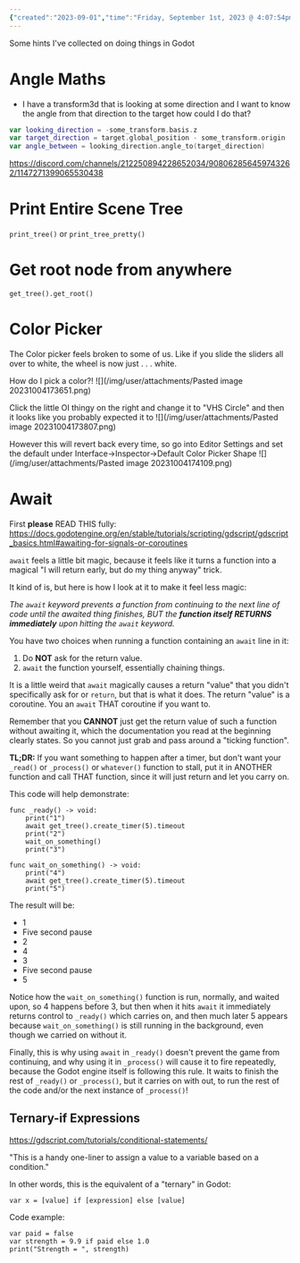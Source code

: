 ```yaml
---
{"created":"2023-09-01","time":"Friday, September 1st, 2023 @ 4:07:54pm","tags":["Godot"],"authors":["ChrisL8"],"dg-publish":true,"permalink":"/godot/godot-hints/","dgPassFrontmatter":true}
---
```


Some hints I've collected on doing things in Godot

# Angle Maths
 - I have a transform3d that is looking at some direction and I want to know the angle from that direction to the target how could I do that?
```swift
var looking_direction = -some_transform.basis.z
var target_direction = target.global_position - some_transform.origin
var angle_between = looking_direction.angle_to(target_direction)
```
https://discord.com/channels/212250894228652034/908062856459743262/1147271399065530438

# Print Entire Scene Tree
`print_tree()`
or
`print_tree_pretty()`

# Get root node from anywhere
`get_tree().get_root()`

# Color Picker
The Color picker feels broken to some of us. Like if you slide the sliders all over to white, the wheel is now just . . . white.

How do I pick a color?!
![](/img/user/attachments/Pasted image 20231004173651.png)

Click the little OI thingy on the right and change it to "VHS Circle" and then it looks like you probably expected it to
![](/img/user/attachments/Pasted image 20231004173807.png)

However this will revert back every time, so go into Editor Settings and set the default under Interface->Inspector->Default Color Picker Shape
![](/img/user/attachments/Pasted image 20231004174109.png)
# Await
First **please** READ THIS fully:
https://docs.godotengine.org/en/stable/tutorials/scripting/gdscript/gdscript_basics.html#awaiting-for-signals-or-coroutines

`await` feels a little bit magic, because it feels like it turns a function into a magical "I will return early, but do my thing anyway" trick.

It kind of is, but here is how I look at it to make it feel less magic:

*The `await` keyword prevents a function from continuing to the next line of code until the awaited thing finishes, BUT the **function itself RETURNS immediately** upon hitting the `await` keyword.*

You have two choices when running a function containing an `await` line in it:
1. Do **NOT** ask for the return value.
2. `await` the function yourself, essentially chaining things.

It is a little weird that `await` magically causes a return "value" that you didn't specifically ask for or `return`, but that is what it does.
The return "value" is a coroutine. You an `await` THAT coroutine if you want to.

Remember that you **CANNOT** just get the return value of such a function without awaiting it, which the documentation you read at the beginning clearly states. So you cannot just grab and pass around a "ticking function".

**TL;DR:** If you want something to happen after a timer, but don't want your `_read()` or `_process()` or `whatever()` function to stall, put it in ANOTHER function and call THAT function, since it will just return and let you carry on.

This code will help demonstrate:
```
func _ready() -> void:
    print("1")
    await get_tree().create_timer(5).timeout
    print("2")
    wait_on_something()
    print("3")

func wait_on_something() -> void:
    print("4")
    await get_tree().create_timer(5).timeout
    print("5")
```

The result will be:
 - 1
 - Five second pause
 - 2
 - 4
 - 3
 - Five second pause
 - 5

Notice how the `wait_on_something()` function is run, normally, and waited upon, so 4 happens before 3, but then when it hits `await` it immediately returns control to `_ready()` which carries on, and then much later 5 appears because `wait_on_something()` is still running in the background, even though we carried on without it.

Finally, this is why using `await` in `_ready()` doesn't prevent the game from continuing, and why using it in `_process()` will cause it to fire repeatedly, because the Godot engine itself is following this rule. It waits to finish the rest of `_ready()` or `_process()`, but it carries on with out, to run the rest of the code and/or the next instance of `_process()`!

## Ternary-if Expressions

https://gdscript.com/tutorials/conditional-statements/

"This is a handy one-liner to assign a value to a variable based on a condition."

In other words, this is the equivalent of a "ternary" in Godot:

`var x = [value] if [expression] else [value]`

Code example:

```gdscript
var paid = false
var strength = 9.9 if paid else 1.0
print("Strength = ", strength)
```
